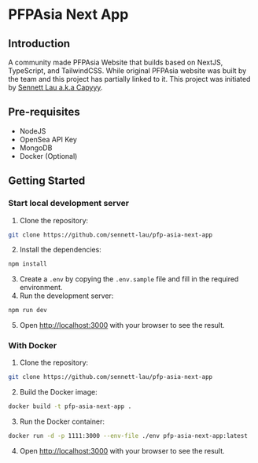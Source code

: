 # PFPAsia Next App

## Introduction

A community made PFPAsia Website that builds based on NextJS, TypeScript, and TailwindCSS. While original PFPAsia website was built by the team and this project has partially linked to it. This project was initiated by [Sennett Lau a.k.a Capyyy](https://twitter.com/sennettlau_13).

## Pre-requisites

- NodeJS
- OpenSea API Key
- MongoDB
- Docker (Optional)

## Getting Started

### Start local development server

1. Clone the repository:

```bash
git clone https://github.com/sennett-lau/pfp-asia-next-app
```

2. Install the dependencies:

```bash
npm install
```

3. Create a `.env` by copying the `.env.sample` file and fill in the required environment.
4. Run the development server:

```bash
npm run dev
```

5. Open [http://localhost:3000](http://localhost:3000) with your browser to see the result.

### With Docker

1. Clone the repository:

```bash
git clone https://github.com/sennett-lau/pfp-asia-next-app
```

2. Build the Docker image:

```bash
docker build -t pfp-asia-next-app .
```

3. Run the Docker container:

```bash
docker run -d -p 1111:3000 --env-file ./env pfp-asia-next-app:latest
```

4. Open [http://localhost:3000](http://localhost:3000) with your browser to see the result.
